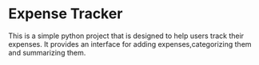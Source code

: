 # Expense Tracker
This is a simple python project that is designed to help users track their expenses. It provides an interface for adding expenses,categorizing them and summarizing them.
